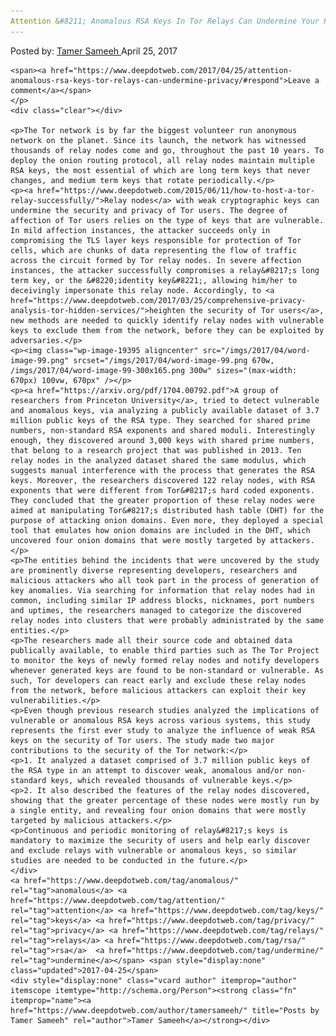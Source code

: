 ```yaml
---
Attention &#8211; Anomalous RSA Keys In Tor Relays Can Undermine Your Privacy
---
```

<article class="post-listing post-19382 post type-post status-publish format-standard has-post-thumbnail hentry  tag-anomalous tag-attention tag-keys tag-privacy tag-relays tag-rsa  tag-undermine">
    <div class="post-inner">
        <span>Posted by: <a href="https://www.deepdotweb.com/author/tamersameeh/" title="">Tamer Sameeh </a></span>
    <span>April 25, 2017</span>
    
    <span><a href="https://www.deepdotweb.com/2017/04/25/attention-anomalous-rsa-keys-tor-relays-can-undermine-privacy/#respond">Leave a comment</a></span>
    </p>
    <div class="clear"></div>
    
    <p>The Tor network is by far the biggest volunteer run anonymous network on the planet. Since its launch, the network has witnessed thousands of relay nodes come and go, throughout the past 10 years. To deploy the onion routing protocol, all relay nodes maintain multiple RSA keys, the most essential of which are long term keys that never changes, and medium term keys that rotate periodically.</p>
    <p><a href="https://www.deepdotweb.com/2015/06/11/how-to-host-a-tor-relay-successfully/">Relay nodes</a> with weak cryptographic keys can undermine the security and privacy of Tor users. The degree of affection of Tor users relies on the type of keys that are vulnerable. In mild affection instances, the attacker succeeds only in compromising the TLS layer keys responsible for protection of Tor cells, which are chunks of data representing the flow of traffic across the circuit formed by Tor relay nodes. In severe affection instances, the attacker successfully compromises a relay&#8217;s long term key, or the &#8220;identity key&#8221;, allowing him/her to deceivingly impersonate this relay node. Accordingly, to <a href="https://www.deepdotweb.com/2017/03/25/comprehensive-privacy-analysis-tor-hidden-services/">heighten the security of Tor users</a>, new methods are needed to quickly identify relay nodes with vulnerable keys to exclude them from the network, before they can be exploited by adversaries.</p>
    <p><img class="wp-image-19395 aligncenter" src="/imgs/2017/04/word-image-99.png" srcset="/imgs/2017/04/word-image-99.png 670w, /imgs/2017/04/word-image-99-300x165.png 300w" sizes="(max-width: 670px) 100vw, 670px" /></p>
    <p><a href="https://arxiv.org/pdf/1704.00792.pdf">A group of researchers from Princeton University</a>, tried to detect vulnerable and anomalous keys, via analyzing a publicly available dataset of 3.7 million public keys of the RSA type. They searched for shared prime numbers, non-standard RSA exponents and shared moduli. Interestingly enough, they discovered around 3,000 keys with shared prime numbers, that belong to a research project that was published in 2013. Ten relay nodes in the analyzed dataset shared the same modulus, which suggests manual interference with the process that generates the RSA keys. Moreover, the researchers discovered 122 relay nodes, with RSA exponents that were different from Tor&#8217;s hard coded exponents. They concluded that the greater proportion of these relay nodes were aimed at manipulating Tor&#8217;s distributed hash table (DHT) for the purpose of attacking onion domains. Even more, they deployed a special tool that emulates how onion domains are included in the DHT, which uncovered four onion domains that were mostly targeted by attackers.</p>
    <p>The entities behind the incidents that were uncovered by the study are prominently diverse representing developers, researchers and malicious attackers who all took part in the process of generation of key anomalies. Via searching for information that relay nodes had in common, including similar IP address blocks, nicknames, port numbers and uptimes, the researchers managed to categorize the discovered relay nodes into clusters that were probably administrated by the same entities.</p>
    <p>The researchers made all their source code and obtained data publically available, to enable third parties such as The Tor Project to monitor the keys of newly formed relay nodes and notify developers whenever generated keys are found to be non-standard or vulnerable. As such, Tor developers can react early and exclude these relay nodes from the network, before malicious attackers can exploit their key vulnerabilities.</p>
    <p>Even though previous research studies analyzed the implications of vulnerable or anomalous RSA keys across various systems, this study represents the first ever study to analyze the influence of weak RSA keys on the security of Tor users. The study made two major contributions to the security of the Tor network:</p>
    <p>1. It analyzed a dataset comprised of 3.7 million public keys of the RSA type in an attempt to discover weak, anomalous and/or non-standard keys, which revealed thousands of vulnerable keys.</p>
    <p>2. It also described the features of the relay nodes discovered, showing that the greater percentage of these nodes were mostly run by a single entity, and revealing four onion domains that were mostly targeted by malicious attackers.</p>
    <p>Continuous and periodic monitoring of relay&#8217;s keys is mandatory to maximize the security of users and help early discover and exclude relays with vulnerable or anomalous keys, so similar studies are needed to be conducted in the future.</p>
    </div>
    <a href="https://www.deepdotweb.com/tag/anomalous/" rel="tag">anomalous</a> <a href="https://www.deepdotweb.com/tag/attention/" rel="tag">attention</a> <a href="https://www.deepdotweb.com/tag/keys/" rel="tag">keys</a> <a href="https://www.deepdotweb.com/tag/privacy/" rel="tag">privacy</a> <a href="https://www.deepdotweb.com/tag/relays/" rel="tag">relays</a> <a href="https://www.deepdotweb.com/tag/rsa/" rel="tag">rsa</a>  <a href="https://www.deepdotweb.com/tag/undermine/" rel="tag">undermine</a></span> <span style="display:none" class="updated">2017-04-25</span>
    <div style="display:none" class="vcard author" itemprop="author" itemscope itemtype="http://schema.org/Person"><strong class="fn" itemprop="name"><a href="https://www.deepdotweb.com/author/tamersameeh/" title="Posts by Tamer Sameeh" rel="author">Tamer Sameeh</a></strong></div>
    
